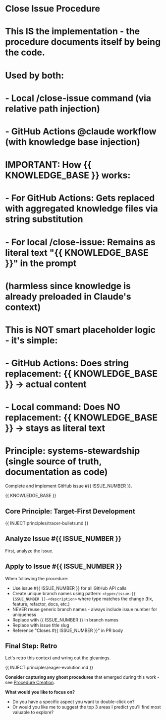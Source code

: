 # Close Issue Procedure
# 
# This IS the implementation - the procedure documents itself by being the code.
# Used by both:
# - Local /close-issue command (via relative path injection)
# - GitHub Actions @claude workflow (with knowledge base injection)
#
# IMPORTANT: How {{ KNOWLEDGE_BASE }} works:
# - For GitHub Actions: Gets replaced with aggregated knowledge files via string substitution
# - For local /close-issue: Remains as literal text "{{ KNOWLEDGE_BASE }}" in the prompt
#   (harmless since knowledge is already preloaded in Claude's context)
# 
# This is NOT smart placeholder logic - it's simple:
# - GitHub Actions: Does string replacement: {{ KNOWLEDGE_BASE }} → actual content
# - Local command: Does NO replacement: {{ KNOWLEDGE_BASE }} → stays as literal text
#
# Principle: systems-stewardship (single source of truth, documentation as code)

Complete and implement GitHub issue #{{ ISSUE_NUMBER }}.

{{ KNOWLEDGE_BASE }}
<!-- Note: If you see "{{ KNOWLEDGE_BASE }}" above as literal text, you're running locally and knowledge is already preloaded -->

## Core Principle: Target-First Development
{{ INJECT:principles/tracer-bullets.md }}

## Analyze Issue #{{ ISSUE_NUMBER }}
<!-- This procedure IS the implementation - executable documentation -->
First, analyze the issue.

## Apply to Issue #{{ ISSUE_NUMBER }}
When following the procedure:
- Use issue #{{ ISSUE_NUMBER }} for all GitHub API calls
- Create unique branch names using pattern: `<type>/issue-{{ ISSUE_NUMBER }}-<description>` where type matches the change (fix, feature, refactor, docs, etc.)
- NEVER reuse generic branch names - always include issue number for uniqueness
- Replace <NUMBER> with {{ ISSUE_NUMBER }} in branch names
- Replace <description> with issue title slug
- Reference "Closes #{{ ISSUE_NUMBER }}" in PR body

## Final Step: Retro
Let's retro this context and wring out the gleanings.

{{ INJECT:principles/eager-evolution.md }}

**Consider capturing any ghost procedures** that emerged during this work - see [Procedure Creation](knowledge/procedures/procedure-creation.md).

**What would you like to focus on?**
- Do you have a specific aspect you want to double-click on?
- Or would you like me to suggest the top 3 areas I predict you'll find most valuable to explore?